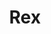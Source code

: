 ---
title: "Rex"
url: /ciudad-autonoma-de-buenos-aires/rex-fragata-presidente-sarmiento/
shop: Farben
---